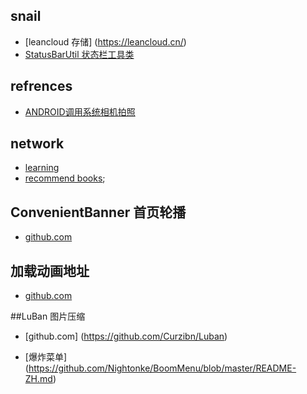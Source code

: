 ## snail
- [leancloud 存储] (https://leancloud.cn/)
- [StatusBarUtil 状态栏工具类](http://jaeger.itscoder.com/android/2016/03/27/statusbar-util.html)

## refrences
- [ANDROID调用系统相机拍照](http://stormzhang.com/android/2013/10/19/android-call-camera/)

## network
- [learning](http://m.sohu.com/ca/?channel=learning&index=3)
- [recommend books](https://frodo.douban.com/jsonp/subject_collection/book_fiction/items?os=ios&for_mobile=1&callback=jsonp3&start=36&count=18&loc_id=0&_=1476104057363);

## ConvenientBanner 首页轮播
- [github.com](https://github.com/lichengcai/Android-ConvenientBanner)

## 加载动画地址
- [github.com](https://github.com/zzz40500/android-shapeLoadingView)

##LuBan 图片压缩
- [github.com] (https://github.com/Curzibn/Luban)

- [爆炸菜单] (https://github.com/Nightonke/BoomMenu/blob/master/README-ZH.md)
